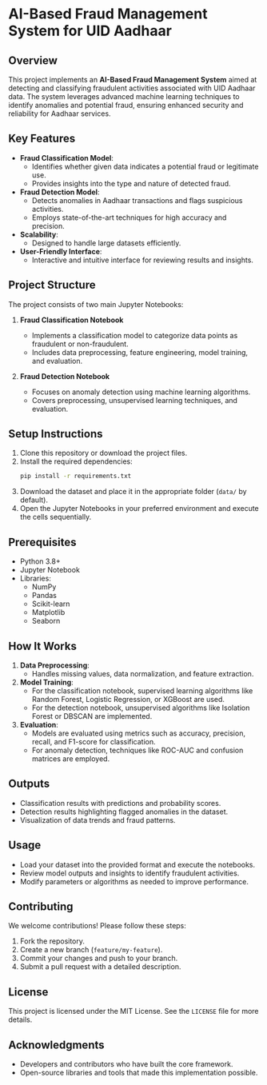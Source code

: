 # AI-Based Fraud Management System for UID Aadhaar

## Overview
This project implements an **AI-Based Fraud Management System** aimed at detecting and classifying fraudulent activities associated with UID Aadhaar data. The system leverages advanced machine learning techniques to identify anomalies and potential fraud, ensuring enhanced security and reliability for Aadhaar services.

## Key Features
- **Fraud Classification Model**:
  - Identifies whether given data indicates a potential fraud or legitimate use.
  - Provides insights into the type and nature of detected fraud.
- **Fraud Detection Model**:
  - Detects anomalies in Aadhaar transactions and flags suspicious activities.
  - Employs state-of-the-art techniques for high accuracy and precision.
- **Scalability**:
  - Designed to handle large datasets efficiently.
- **User-Friendly Interface**:
  - Interactive and intuitive interface for reviewing results and insights.

## Project Structure
The project consists of two main Jupyter Notebooks:

1. **Fraud Classification Notebook**
   - Implements a classification model to categorize data points as fraudulent or non-fraudulent.
   - Includes data preprocessing, feature engineering, model training, and evaluation.

2. **Fraud Detection Notebook**
   - Focuses on anomaly detection using machine learning algorithms.
   - Covers preprocessing, unsupervised learning techniques, and evaluation.

## Setup Instructions
1. Clone this repository or download the project files.
2. Install the required dependencies:
   ```bash
   pip install -r requirements.txt
   ```
3. Download the dataset and place it in the appropriate folder (`data/` by default).
4. Open the Jupyter Notebooks in your preferred environment and execute the cells sequentially.

## Prerequisites
- Python 3.8+
- Jupyter Notebook
- Libraries:
  - NumPy
  - Pandas
  - Scikit-learn
  - Matplotlib
  - Seaborn

## How It Works
1. **Data Preprocessing**:
   - Handles missing values, data normalization, and feature extraction.
2. **Model Training**:
   - For the classification notebook, supervised learning algorithms like Random Forest, Logistic Regression, or XGBoost are used.
   - For the detection notebook, unsupervised algorithms like Isolation Forest or DBSCAN are implemented.
3. **Evaluation**:
   - Models are evaluated using metrics such as accuracy, precision, recall, and F1-score for classification.
   - For anomaly detection, techniques like ROC-AUC and confusion matrices are employed.

## Outputs
- Classification results with predictions and probability scores.
- Detection results highlighting flagged anomalies in the dataset.
- Visualization of data trends and fraud patterns.

## Usage
- Load your dataset into the provided format and execute the notebooks.
- Review model outputs and insights to identify fraudulent activities.
- Modify parameters or algorithms as needed to improve performance.

## Contributing
We welcome contributions! Please follow these steps:
1. Fork the repository.
2. Create a new branch (`feature/my-feature`).
3. Commit your changes and push to your branch.
4. Submit a pull request with a detailed description.

## License
This project is licensed under the MIT License. See the `LICENSE` file for more details.

## Acknowledgments
- Developers and contributors who have built the core framework.
- Open-source libraries and tools that made this implementation possible.

